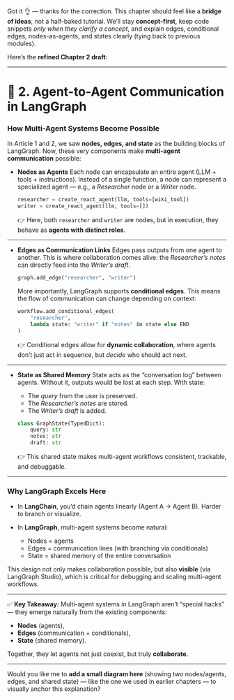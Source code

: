 Got it 👌 — thanks for the correction.
This chapter should feel like a **bridge of ideas**, not a half-baked tutorial. We’ll stay **concept-first**, keep code snippets *only when they clarify a concept*, and explain edges, conditional edges, nodes-as-agents, and states clearly (tying back to previous modules).

Here’s the **refined Chapter 2 draft**:

---

# 🔹 2. Agent-to-Agent Communication in LangGraph

### How Multi-Agent Systems Become Possible

In Article 1 and 2, we saw **nodes, edges, and state** as the building blocks of LangGraph. Now, these very components make **multi-agent communication** possible:

* **Nodes as Agents**
  Each node can encapsulate an entire agent (LLM + tools + instructions). Instead of a single function, a node can represent a specialized agent — e.g., a *Researcher* node or a *Writer* node.

  ```python
  researcher = create_react_agent(llm, tools=[wiki_tool])
  writer = create_react_agent(llm, tools=[])
  ```

  👉 Here, both `researcher` and `writer` are nodes, but in execution, they behave as **agents with distinct roles**.

---

* **Edges as Communication Links**
  Edges pass outputs from one agent to another. This is where collaboration comes alive: the *Researcher’s notes* can directly feed into the *Writer’s draft*.

  ```python
  graph.add_edge("researcher", "writer")
  ```

  More importantly, LangGraph supports **conditional edges**. This means the flow of communication can change depending on context:

  ```python
  workflow.add_conditional_edges(
      "researcher",
      lambda state: "writer" if "notes" in state else END
  )
  ```

  👉 Conditional edges allow for **dynamic collaboration**, where agents don’t just act in sequence, but *decide* who should act next.

---

* **State as Shared Memory**
  State acts as the “conversation log” between agents. Without it, outputs would be lost at each step. With state:

  * The *query* from the user is preserved.
  * The *Researcher’s notes* are stored.
  * The *Writer’s draft* is added.

  ```python
  class GraphState(TypedDict):
      query: str
      notes: str
      draft: str
  ```

  👉 This shared state makes multi-agent workflows consistent, trackable, and debuggable.

---

### Why LangGraph Excels Here

* In **LangChain**, you’d chain agents linearly (Agent A → Agent B). Harder to branch or visualize.
* In **LangGraph**, multi-agent systems become natural:

  * Nodes = agents
  * Edges = communication lines (with branching via conditionals)
  * State = shared memory of the entire conversation

This design not only makes collaboration possible, but also **visible** (via LangGraph Studio), which is critical for debugging and scaling multi-agent workflows.

---

✅ **Key Takeaway:**
Multi-agent systems in LangGraph aren’t “special hacks” — they emerge naturally from the existing components:

* **Nodes** (agents),
* **Edges** (communication + conditionals),
* **State** (shared memory).

Together, they let agents not just coexist, but truly **collaborate**.

---

Would you like me to **add a small diagram here** (showing two nodes/agents, edges, and shared state) — like the one we used in earlier chapters — to visually anchor this explanation?
